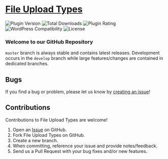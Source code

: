 # [File Upload Types](https://wordpress.org/plugins/file-upload-types/) #

![Plugin Version](https://img.shields.io/wordpress/plugin/v/file-upload-types.svg?style=flat-square) ![Total Downloads](https://img.shields.io/wordpress/plugin/dt/file-upload-types.svg?style=flat-square) ![Plugin Rating](https://img.shields.io/wordpress/plugin/r/file-upload-types.svg?style=flat-square) ![WordPress Compatibility](https://img.shields.io/wordpress/v/file-upload-types.svg?style=flat-square) ![License](https://img.shields.io/badge/license-GPL--2.0%2B-red.svg?style=flat-square)

### Welcome to our GitHub Repository

`master` branch is always stable and contains latest releases. Development occurs in the `develop` branch while large features/changes are contained in dedicated branches.

## Bugs ##
If you find a bug or problem, please let us know by [creating an issue](https://github.com/awesomemotive/file-upload-types/issues?state=open)!

## Contributions ##
Contributions to File Upload Types are welcome!

1. Open an [Issue](https://github.com/awesomemotive/file-upload-types/issues) on GitHub.
2. Fork File Upload Types on GitHub.
3. Create a new branch.
4. When committing, reference your issue and provide notes/feedback.
5. Send us a Pull Request with your bug fixes and/or new features.
